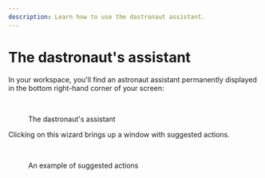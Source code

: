 ```yaml
---
description: Learn how to use the dastronaut assistant.
---
```


# The dastronaut's assistant

In your workspace, you'll find an astronaut assistant permanently displayed in the bottom right-hand corner of your screen:

<figure><img src="../../.gitbook/assets/Capture d’écran 2023-06-07 à 10.40.40.png" alt="" width="83"><figcaption><p>The dastronaut's assistant</p></figcaption></figure>

Clicking on this wizard brings up a window with suggested actions.

<figure><img src="../../.gitbook/assets/Capture d’écran 2023-06-07 à 10.41.35.png" alt="" width="375"><figcaption><p>An example of suggested actions</p></figcaption></figure>

